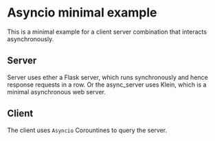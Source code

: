 # Asyncio minimal example

This is a minimal example for a client server combination that interacts asynchronously.

## Server

Server uses ether a Flask server, which runs synchronously and hence response
requests in a row. Or the async_server uses Klein, which is a minimal
asynchronous web server.

## Client

The client uses `Asyncio` Corountines to query the server. 
